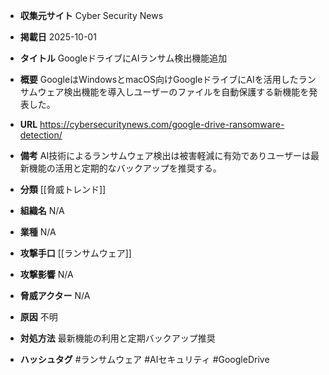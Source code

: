 - **収集元サイト**
Cyber Security News

- **掲載日**
2025-10-01

- **タイトル**
GoogleドライブにAIランサム検出機能追加

- **概要**
GoogleはWindowsとmacOS向けGoogleドライブにAIを活用したランサムウェア検出機能を導入しユーザーのファイルを自動保護する新機能を発表した。

- **URL**
https://cybersecuritynews.com/google-drive-ransomware-detection/

- **備考**
AI技術によるランサムウェア検出は被害軽減に有効でありユーザーは最新機能の活用と定期的なバックアップを推奨する。

- **分類**
[[脅威トレンド]]

- **組織名**
N/A

- **業種**
N/A

- **攻撃手口**
[[ランサムウェア]]

- **攻撃影響**
N/A

- **脅威アクター**
N/A

- **原因**
不明

- **対処方法**
最新機能の利用と定期バックアップ推奨

- **ハッシュタグ**
#ランサムウェア #AIセキュリティ #GoogleDrive
